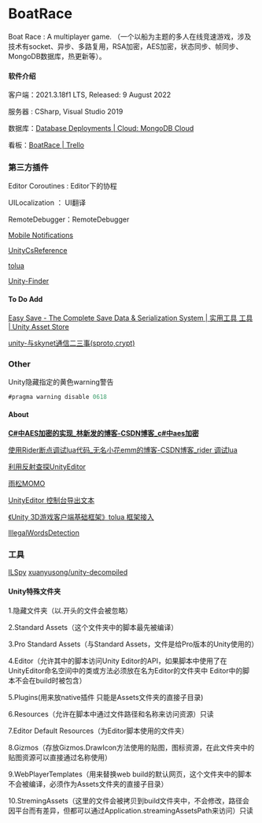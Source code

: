 # BoatRace
Boat Race : A multiplayer game. （一个以船为主题的多人在线竞速游戏，涉及技术有socket、异步、多路复用，RSA加密，AES加密，状态同步、帧同步、MongoDB数据库，热更新等）。

#### 软件介绍

客户端：2021.3.18f1 LTS, Released: 9 August 2022

服务器 : CSharp, Visual Studio 2019

数据库：[Database Deployments | Cloud: MongoDB Cloud](https://cloud.mongodb.com/v2/62faf79583e7ed69c06a4528#clusters)

看板：[BoatRace | Trello](https://trello.com/b/azJXV4Qi/boatrace)

### 第三方插件

Editor Coroutines : Editor下的协程

UILocalization ： UI翻译

RemoteDebugger：RemoteDebugger

[Mobile Notifications](https://docs.unity3d.com/Packages/com.unity.mobile.notifications@2.0/manual/index.html)

[UnityCsReference](https://github.com/Unity-Technologies/UnityCsReference)

[tolua](https://github.com/topameng/tolua/tree/luac5.3)

[Unity-Finder](https://github.com/litefeel/Unity-Finder)


#### To Do Add

[Easy Save - The Complete Save Data & Serialization System | 实用工具 工具 | Unity Asset Store](https://assetstore.unity.com/packages/tools/utilities/easy-save-the-complete-save-data-serialization-system-768#releases)

[unity-与skynet通信二三事(sproto,crypt)](https://blog.csdn.net/yangxuan0261/article/details/78037789?locationNum=10&fps=1)

### Other

Unity隐藏指定的黄色warning警告 
```csharp
#pragma warning disable 0618
```


#### About

[**C#中AES加密的实现_林新发的博客-CSDN博客_c#中aes加密**](https://blog.csdn.net/linxinfa/article/details/89970196)

[使用Rider断点调试lua代码_无名小花emm的博客-CSDN博客_rider 调试lua](https://blog.csdn.net/qq_44625873/article/details/123901004)

[利用反射查探UnityEditor](https://www.jianshu.com/p/2aa309aa7fec)

[雨松MOMO](https://www.xuanyusong.com)

[UnityEditor 控制台导出文本](https://blog.csdn.net/wayneviger/article/details/80873114)

[《Unity 3D游戏客户端基础框架》tolua 框架接入](https://blog.csdn.net/linshuhe1/article/details/77816480)

[IllegalWordsDetection](https://github.com/NewbieGameCoder/IllegalWordsDetection)

### 工具

[ILSpy](https://github.com/icsharpcode/ILSpy)
[xuanyusong/unity-decompiled](https://bitbucket.org/xuanyusong/unity-decompiled/src/master/)

#### Unity特殊文件夹
1.隐藏文件夹（以.开头的文件会被忽略）

2.Standard Assets（这个文件夹中的脚本最先被编译）

3.Pro Standard Assets（与Standard Assets，文件是给Pro版本的Unity使用的）

4.Editor（允许其中的脚本访问Unity Editor的API，如果脚本中使用了在UnityEditor命名空间中的类或方法必须放在名为Editor的文件夹中 Editor中的脚本不会在build时被包含）

5.Plugins(用来放native插件 只能是Assets文件夹的直接子目录)

6.Resources（允许在脚本中通过文件路径和名称来访问资源）只读

7.Editor Default Resources（为Editor脚本使用的文件夹）

8.Gizmos（存放Gizmos.DrawIcon方法使用的贴图，图标资源，在此文件夹中的贴图资源可以直接通过名称使用）

9.WebPlayerTemplates（用来替换web build的默认网页，这个文件夹中的脚本不会被编译，必须作为Assets文件夹的直接子目录）

10.StremingAssets（这里的文件会被拷贝到build文件夹中，不会修改，路径会因平台而有差异，但都可以通过Application.streamingAssetsPath来访问）只读

